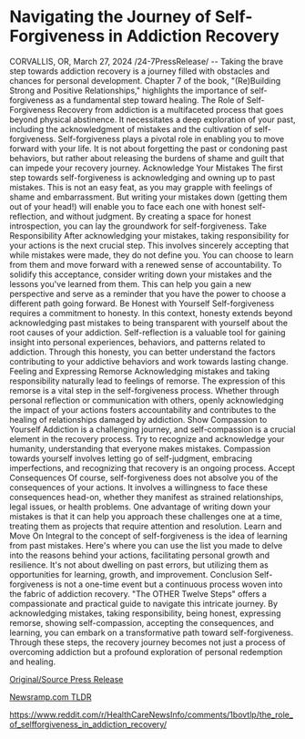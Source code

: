 # Navigating the Journey of Self-Forgiveness in Addiction Recovery

CORVALLIS, OR, March 27, 2024 /24-7PressRelease/ -- Taking the brave step towards addiction recovery is a journey filled with obstacles and chances for personal development. Chapter 7 of the book, "(Re)Building Strong and Positive Relationships," highlights the importance of self-forgiveness as a fundamental step toward healing.  The Role of Self-Forgiveness Recovery from addiction is a multifaceted process that goes beyond physical abstinence. It necessitates a deep exploration of your past, including the acknowledgment of mistakes and the cultivation of self-forgiveness. Self-forgiveness plays a pivotal role in enabling you to move forward with your life. It is not about forgetting the past or condoning past behaviors, but rather about releasing the burdens of shame and guilt that can impede your recovery journey.  Acknowledge Your Mistakes The first step towards self-forgiveness is acknowledging and owning up to past mistakes. This is not an easy feat, as you may grapple with feelings of shame and embarrassment. But writing your mistakes down (getting them out of your head!) will enable you to face each one with honest self-reflection, and without judgment. By creating a space for honest introspection, you can lay the groundwork for self-forgiveness.  Take Responsibility After acknowledging your mistakes, taking responsibility for your actions is the next crucial step. This involves sincerely accepting that while mistakes were made, they do not define you. You can choose to learn from them and move forward with a renewed sense of accountability. To solidify this acceptance, consider writing down your mistakes and the lessons you've learned from them. This can help you gain a new perspective and serve as a reminder that you have the power to choose a different path going forward.  Be Honest with Yourself Self-forgiveness requires a commitment to honesty. In this context, honesty extends beyond acknowledging past mistakes to being transparent with yourself about the root causes of your addiction. Self-reflection is a valuable tool for gaining insight into personal experiences, behaviors, and patterns related to addiction. Through this honesty, you can better understand the factors contributing to your addictive behaviors and work towards lasting change.  Feeling and Expressing Remorse Acknowledging mistakes and taking responsibility naturally lead to feelings of remorse. The expression of this remorse is a vital step in the self-forgiveness process.  Whether through personal reflection or communication with others, openly acknowledging the impact of your actions fosters accountability and contributes to the healing of relationships damaged by addiction.  Show Compassion to Yourself Addiction is a challenging journey, and self-compassion is a crucial element in the recovery process. Try to recognize and acknowledge your humanity, understanding that everyone makes mistakes. Compassion towards yourself involves letting go of self-judgment, embracing imperfections, and recognizing that recovery is an ongoing process.  Accept Consequences Of course, self-forgiveness does not absolve you of the consequences of your actions. It involves a willingness to face these consequences head-on, whether they manifest as strained relationships, legal issues, or health problems. One advantage of writing down your mistakes is that it can help you approach these challenges one at a time, treating them as projects that require attention and resolution.  Learn and Move On Integral to the concept of self-forgiveness is the idea of learning from past mistakes. Here's where you can use the list you made to delve into the reasons behind your actions, facilitating personal growth and resilience. It's not about dwelling on past errors, but utilizing them as opportunities for learning, growth, and improvement.  Conclusion Self-forgiveness is not a one-time event but a continuous process woven into the fabric of addiction recovery. "The OTHER Twelve Steps" offers a compassionate and practical guide to navigate this intricate journey. By acknowledging mistakes, taking responsibility, being honest, expressing remorse, showing self-compassion, accepting the consequences, and learning, you can embark on a transformative path toward self-forgiveness. Through these steps, the recovery journey becomes not just a process of overcoming addiction but a profound exploration of personal redemption and healing. 

[Original/Source Press Release](https://www.24-7pressrelease.com/press-release/509552/navigating-the-journey-of-self-forgiveness-in-addiction-recovery)
                    

[Newsramp.com TLDR](None) 

https://www.reddit.com/r/HealthCareNewsInfo/comments/1bovtlp/the_role_of_selfforgiveness_in_addiction_recovery/